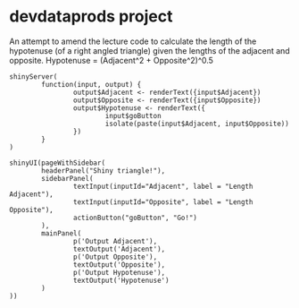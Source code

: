 # devdataprods project


An attempt to amend the lecture code to calculate the length of the hypotenuse (of a right angled triangle) given the lengths of the adjacent and opposite.
Hypotenuse = (Adjacent^2 + Opposite^2)^0.5 


```{r}
shinyServer(
        function(input, output) {
                output$Adjacent <- renderText({input$Adjacent})
                output$Opposite <- renderText({input$Opposite})
                output$Hypotenuse <- renderText({
                        input$goButton
                        isolate(paste(input$Adjacent, input$Opposite))
                })
        }
)

````






```{r}
shinyUI(pageWithSidebar(
        headerPanel("Shiny triangle!"),
        sidebarPanel(
                textInput(inputId="Adjacent", label = "Length Adjacent"),
                textInput(inputId="Opposite", label = "Length Opposite"),
                actionButton("goButton", "Go!")
        ),
        mainPanel(
                p('Output Adjacent'),
                textOutput('Adjacent'),
                p('Output Opposite'),
                textOutput('Opposite'),
                p('Output Hypotenuse'),
                textOutput('Hypotenuse')
        )
))


```
